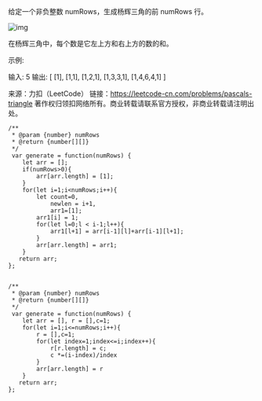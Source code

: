 给定一个非负整数 numRows，生成杨辉三角的前 numRows 行。

![img](https://upload.wikimedia.org/wikipedia/commons/0/0d/PascalTriangleAnimated2.gif)

在杨辉三角中，每个数是它左上方和右上方的数的和。

示例:

输入: 5
输出:
[
     [1],
    [1,1],
   [1,2,1],
  [1,3,3,1],
 [1,4,6,4,1]
]

来源：力扣（LeetCode）
链接：https://leetcode-cn.com/problems/pascals-triangle
著作权归领扣网络所有。商业转载请联系官方授权，非商业转载请注明出处。

```
/**
 * @param {number} numRows
 * @return {number[][]}
 */
 var generate = function(numRows) {
    let arr = [];
    if(numRows>0){
        arr[arr.length] = [1];
    }
    for(let i=1;i<numRows;i++){
        let count=0,
            newlen = i+1,
            arr1=[1];
        arr1[i] = 1;
        for(let l=0;l < i-1;l++){
            arr1[l+1] = arr[i-1][l]+arr[i-1][l+1];
        }
        arr[arr.length] = arr1;
    }
   return arr;
};


/**
 * @param {number} numRows
 * @return {number[][]}
 */
 var generate = function(numRows) {
    let arr = [], r = [],c=1;
    for(let i=1;i<=numRows;i++){
        r = [],c=1;
        for(let index=1;index<=i;index++){
            r[r.length] = c;
            c *=(i-index)/index
        }
        arr[arr.length] = r
    }
   return arr;
};
```